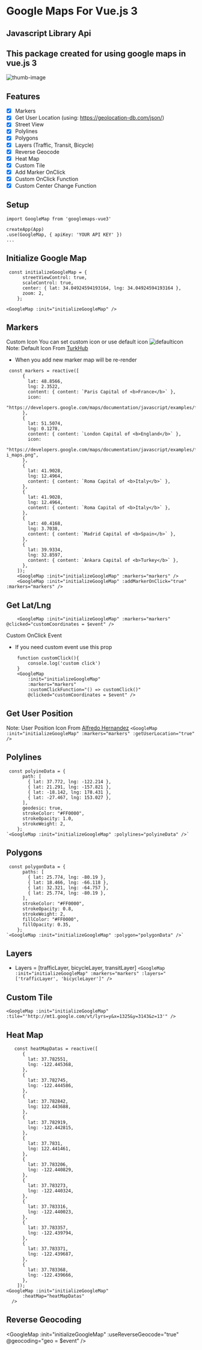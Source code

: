 # Google Maps For Vue.js 3

## Javascript Library Api

## This package created for using google maps in vue.js 3

![thumb-image](https://i.hizliresim.com/rYU7Gg.png)

## Features

- [x] Markers
- [x] Get User Location (using: https://geolocation-db.com/json/)
- [x] Street View
- [x] Polylines
- [x] Polygons
- [x] Layers (Traffic, Transit, Bicycle)
- [x] Reverse Geocode
- [x] Heat Map
- [x] Custom Tile
- [x] Add Marker OnClick
- [x] Custom OnClick Function
- [x] Custom Center Change Function

## Setup

```
import GoogleMap from 'googlemaps-vue3'

createApp(App)
.use(GoogleMap, { apiKey: 'YOUR API KEY' })
...

```

## Initialize Google Map

```
 const initializeGoogleMap = {
      streetViewControl: true,
      scaleControl: true,
      center: { lat: 34.04924594193164, lng: 34.04924594193164 },
      zoom: 2,
    };

<GoogleMap :init="initializeGoogleMap" />
```

## Markers

Custom Icon
You can set custom icon or use default icon ![defaulticon](https://i.hizliresim.com/8UefTs.png)
Note: Default Icon From [TurkHub](https://i.hizliresim.com/dX9CHa.png)

- When you add new marker map will be re-render

```
 const markers = reactive([
      {
        lat: 48.8566,
        lng: 2.3522,
        content: { content: `Paris Capital of <b>France</b>` },
        icon:
          "https://developers.google.com/maps/documentation/javascript/examples/full/images/parking_lot_maps.png",
      },
      {
        lat: 51.5074,
        lng: 0.1278,
        content: { content: `London Capital of <b>England</b>` },
        icon:
          "https://developers.google.com/maps/documentation/javascript/examples/full/images/info-i_maps.png",
      },
      {
        lat: 41.9028,
        lng: 12.4964,
        content: { content: `Roma Capital of <b>Italy</b>` },
      },
      {
        lat: 41.9028,
        lng: 12.4964,
        content: { content: `Roma Capital of <b>Italy</b>` },
      },
      {
        lat: 40.4168,
        lng: 3.7038,
        content: { content: `Madrid Capital of <b>Spain</b>` },
      },
      {
        lat: 39.9334,
        lng: 32.8597,
        content: { content: `Ankara Capital of <b>Turkey</b>` },
      },
    ]);
    <GoogleMap :init="initializeGoogleMap" :markers="markers" />
    <GoogleMap :init="initializeGoogleMap" :addMarkerOnClick="true" :markers="markers" />
```

## Get Lat/Lng

```
    <GoogleMap :init="initializeGoogleMap" :markers="markers" @clicked="customCoordinates = $event" />
```

Custom OnClick Event

- If you need custom event use this prop

```
    function customClick(){
        console.log('custom click')
    }
    <GoogleMap
        :init="initializeGoogleMap"
        :markers="markers"
        :customClickFunction="() => customClick()"
        @clicked="customCoordinates = $event" />

```

## Get User Position

Note: User Position Icon From [Alfredo Hernandez](https://www.flaticon.com/authors/alfredo-hernandez)
`<GoogleMap :init="initializeGoogleMap" :markers="markers" :getUserLocation="true" />`

## Polylines

```
 const polyineData = {
      path: [
        { lat: 37.772, lng: -122.214 },
        { lat: 21.291, lng: -157.821 },
        { lat: -18.142, lng: 178.431 },
        { lat: -27.467, lng: 153.027 },
      ],
      geodesic: true,
      strokeColor: "#FF0000",
      strokeOpacity: 1.0,
      strokeWeight: 2,
    };
`<GoogleMap :init="initializeGoogleMap" :polylines="polyineData" />`

```

## Polygons

```
 const polygonData = {
      paths: [
        { lat: 25.774, lng: -80.19 },
        { lat: 18.466, lng: -66.118 },
        { lat: 32.321, lng: -64.757 },
        { lat: 25.774, lng: -80.19 },
      ],
      strokeColor: "#FF0000",
      strokeOpacity: 0.8,
      strokeWeight: 2,
      fillColor: "#FF0000",
      fillOpacity: 0.35,
    };
`<GoogleMap :init="initializeGoogleMap" :polygon="polygonData" />`

```

## Layers

- Layers = [trafficLayer, bicycleLayer, transitLayer]
  `<GoogleMap :init="initializeGoogleMap" :markers="markers" :layers="['trafficLayer', 'bicycleLayer']" />`

## Custom Tile

`<GoogleMap :init="initializeGoogleMap" :tile="'http://mt1.google.com/vt/lyrs=y&x=1325&y=3143&z=13'" />`

## Heat Map

```
   const heatMapDatas = reactive([
      {
        lat: 37.782551,
        lng: -122.445368,
      },
      {
        lat: 37.782745,
        lng: -122.444586,
      },
      {
        lat: 37.782842,
        lng: 122.443688,
      },
      {
        lat: 37.782919,
        lng: -122.442815,
      },
      {
        lat: 37.7831,
        lng: 122.441461,
      },
      {
        lat: 37.783206,
        lng: -122.440829,
      },
      {
        lat: 37.783273,
        lng: -122.440324,
      },
      {
        lat: 37.783316,
        lng: -122.440023,
      },
      {
        lat: 37.783357,
        lng: -122.439794,
      },
      {
        lat: 37.783371,
        lng: -122.439687,
      },
      {
        lat: 37.783368,
        lng: -122.439666,
      },
    ]);
<GoogleMap :init="initializeGoogleMap"
      :heatMap="heatMapDatas"
  />

```

## Reverse Geocoding

<GoogleMap :init="initializeGoogleMap"
:useReverseGeocode="true"
@geocoding="geo = \$event"
/>

